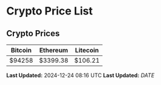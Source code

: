 # Crypto Price List

## Crypto Prices
| Bitcoin | Ethereum | Litecoin |
| ------- | -------- | -------- |
| $94258 | $3399.38 | $106.21 |
**Last Updated:** 2024-12-24 08:16 UTC
**Last Updated:** $DATE$
